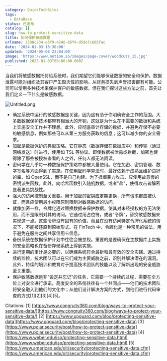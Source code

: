 ```yaml
---
category: QuickTechBites
tags:
  - DataBase
status: 已发布
catalog: []
slug: how-to-protect-sensitive-data
title: 如何保护敏感数据
urlname: 2396c234-e3f9-4248-85f4-d5de7c665fac
date: '2024-01-03 18:30:00'
updated: '2024-05-08 23:04:00'
image: 'https://www.notion.so/images/page-cover/woodcuts_15.jpg'
published: 2023-01-03T08:00:00.000Z
---
```


当我们将敏感数据托付给系统时，我们期望它们能够保证数据的安全和保护。数据泄露可能对组织及其客户产生毁灭性的影响，从财务损失到声誉损害都有可能。公司可以使用多种技术来保护客户的敏感数据，但在我们探讨这些方法之前，首先让我们定义一下什么是敏感数据。


![Untitled.png](https://prod-files-secure.s3.us-west-2.amazonaws.com/5d24fe63-e567-4804-86f9-9fdc62e13082/aa7e6578-50d6-4f37-a4e4-28071bd0fba3/Untitled.png?X-Amz-Algorithm=AWS4-HMAC-SHA256&X-Amz-Content-Sha256=UNSIGNED-PAYLOAD&X-Amz-Credential=ASIAZI2LB466YNNAYY3U%2F20250406%2Fus-west-2%2Fs3%2Faws4_request&X-Amz-Date=20250406T213229Z&X-Amz-Expires=3600&X-Amz-Security-Token=IQoJb3JpZ2luX2VjENP%2F%2F%2F%2F%2F%2F%2F%2F%2F%2FwEaCXVzLXdlc3QtMiJHMEUCIQDT44jfCBNCYak8TsY0s95jbco36MXDNijdMwxAyVbTuQIgMOJapNofFMml%2F2ytgLHk%2B%2B%2BJusmWXqhoEh3APu%2B5TpAq%2FwMITBAAGgw2Mzc0MjMxODM4MDUiDFW%2BS4wOxiG3yG600ircAyhmtf3NEwiMHXPtAZBuomfuWkA2dQi2NqqdPE98kyVfB3N3XbLLCaN3qwxWA%2BeXT5CoQzKum7Ld77nv4smZriRJb8c40s2GpFeK0okr0NouNNf5mimB3bJnXAVRuFfJGovPXp%2Fb%2F0AR0DrOEV%2F8qKv%2FWq%2BUzuBYLZE5uYmE9Nw8NgSXMPcL6Lz0%2BeU40fatPEhaULOSX3IA1wfCEEDSnV4Gahww3lHt0UhdXnWrz33FK9eXEaNOpXjLrRiWwn7Eqp9gm1wRHKKxvdN%2FFShPVS3yaNB9vmEqjIr5dsdJTt2twa0iCHBCHu9uKqgaQ%2B3tJST9Li1q8XL%2BpSHIATitkubDIbKz59xrA2%2FhMV%2FA1vGyWzMZmhd0KHWtDgUOa5oJdeYvo3oR2YrxPVrM7ADnd02Cxpf74Ovz%2B2i9YPeebLJkW4eywuhQiiDxi7TZSf3sje%2FppXC6PxKzc9XAEihBBqhmbT314Ex2n8QIKMEQJoj5GN90CmCUPP5m5rjH%2FQ6NPY99TdMQPJiV4%2BYmdxbAAWkYxwMVv2zoQ0fQd4yVgisXWrGi1NzicFXbQPAvrYRVYlUw0upGZI2JJ6OTCvhLx9gruCPw%2FJcbBb9XlViyMW9MmRRthCFNI0PxNfruMIacy78GOqUB72uFZnhB%2FbdYeBU%2BTZjEpqO68Cj%2BUg%2BqkFBus2W3jtF%2B9sbQHZnQTzqzn55ZMS4RbAYxBEtlyFC3yvDdG3XrBmx0UWOcb0LI6OI4qP0Kdkhf14rS0tB1gU%2BjR%2BiqAVScnWuy6z7z5Z%2Fw0Ih85wwSt%2FNz78DrcLQ8qnn9%2BUWrvFy45rauQpE0Tr3u%2FT98MQfHi%2F1nTiEikMuzd%2BxRQERXU7SKZy7V&X-Amz-Signature=b6550079e59de574cc949f6e6a5ab80e626ccb6ff7a9b271cdccd61ac92234c1&X-Amz-SignedHeaders=host&x-id=GetObject)

- 确定系统中运行的敏感数据是关键，因为这有助于你明确安全工作的范围。大多数数据保护技术都带有相当大的开销，这就是为什么在不需要的数据和系统上实施安全工作并不理想。此外，应彻底审计存储的数据，并避免存储不必要的敏感信息，例如那些可以从第三方服务获取的信息；这可以减少你的安全需求。
- 加密是数据保护的典型策略。它在静态（数据存储在数据库中）和传输（通过网络发送）时进行，使用如 TSL 等协议。即使数据被泄露或拦截，加密也使得除了那些被授权查看的人之外，任何人都无法阅读。
- 密码学在几乎每一种数据保护策略中都被大量使用。它在加密、密钥管理、数字签名等方面得到了实施。在使用密码学算法时，最好依赖于成熟且维护良好的库，如 OpenSSL，而不是自己构建。为了抵御暴力攻击，应使用故意慢的密钥派生函数。此外，向哈希函数引入随机数据，或者"盐"，使得攻击者解密显著更具挑战性。
- 强大的访问控制至关重要。用于加密的密钥应定期更换，所有请求都应被认证，而且应使用最小权限原则限制对敏感数据的访问。
- 就像加密一样，令牌化通过替换数据来保护数据，使其对未经授权的方无法使用，而不是限制对其的访问。它通过用占位符，或者"令牌"，替换敏感数据来实现这一点。这些令牌没有固有的价值，而且在没有访问特定令牌化系统的情况下，不能被还原到原始形式。在 FinTech 中，令牌化是一种常见的做法，用于避免在服务之间共享信用卡信息。
- 备份系统在数据保护计划中往往会被忽视。重要的是要确保在主数据库上实施的安全策略也在备份存储系统上得到实施。
- 进行定期的审计是必要的，以确保系统符合最新和最有效的安全实践。通过持续的监控，技术团队可以在它们成为主要威胁之前，识别并解决潜在的漏洞。此外，持续的培训和教育对于提高技术团队的技能以及了解新出现的安全威胁至关重要。
- 保护敏感数据远非"设定并忘记"的任务，它需要一个持续的过程，需要在全方位上对安全进行承诺。高度安全的系统往往有一个共同点——他们的技术团队将安全融入到他们的文化中；从他们设计解决方案的方式，到他们进行代码审查的方式[1][2][3][4][5]。

Citations:
[1] [https://www.congruity360.com/blog/ways-to-protect-your-sensitive-data/](https://www.congruity360.com/blog/ways-to-protect-your-sensitive-data/)
[2] [https://www.upguard.com/blog/protecting-sensitive-data](https://www.upguard.com/blog/protecting-sensitive-data)
[3] [https://www.polar.security/post/how-to-protect-sensitive-data](https://www.polar.security/post/how-to-protect-sensitive-data)
[4] [https://www.weber.edu/iso/protecting-sensitive-data.html](https://www.weber.edu/iso/protecting-sensitive-data.html)
[5] [https://www.american.edu/oit/security/protecting-sensitive-data.cfm](https://www.american.edu/oit/security/protecting-sensitive-data.cfm)

